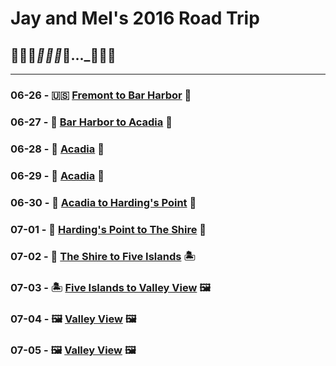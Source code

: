 # Jay and Mel's 2016 Road Trip
## 🌵🌵🌵___🌲🌲🌲___🚙..._🌳🌲🌳

---

### 06-26 - 🇺🇸 [Fremont to Bar Harbor](journal/06-26.md) 🦞
### 06-27 - 🦞 [Bar Harbor to Acadia](journal/06-27.md) 🌲
### 06-28 - 🌲 [Acadia](journal/06-28.md) 🌲
### 06-29 - 🌲 [Acadia](journal/06-29.md) 🌲
### 06-30 - 🌲 [Acadia to Harding's Point](journal/06-30.md) 🦫
### 07-01 - 🦫 [Harding's Point to The Shire](journal/07-01.md) 🦟
### 07-02 - 🦟 [The Shire to Five Islands](journal/07-02.md) 🏝
### 07-03 - 🏝 [Five Islands to Valley View](journal/07-03.md)  🖼
### 07-04 - 🖼 [Valley View](journal/07-04.md) 🖼
### 07-05 - 🖼 [Valley View](journal/07-05.md) 🖼
